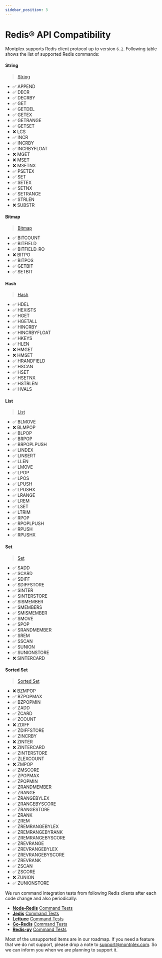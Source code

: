 ```yaml
---
sidebar_position: 3
---
```


# Redis® API Compatibility

Montplex supports Redis client protocol up to version `6.2`. Following table shows the list of supported Redis commands:

#### String

> [String](https://redis.io/commands/?group=string)

- ✅ APPEND
- ✅ DECR
- ✅ DECRBY
- ✅ GET
- ✅ GETDEL
- ✅ GETEX
- ✅ GETRANGE
- ✅ GETSET
- ❌ LCS
- ✅ INCR
- ✅ INCRBY
- ✅ INCRBYFLOAT
- ❌ MGET
- ❌ MSET
- ❌ MSETNX
- ✅ PSETEX
- ✅ SET
- ✅ SETEX
- ✅ SETNX
- ✅ SETRANGE
- ✅ STRLEN
- ❌ SUBSTR

#### Bitmap

> [Bitmap](https://redis.io/commands/?group=bitmap)

- ✅ BITCOUNT
- ✅ BITFIELD
- ✅ BITFIELD_RO
- ❌ BITPO
- ✅ BITPOS
- ✅ GETBIT
- ✅ SETBIT

#### Hash

> [Hash](https://redis.io/commands/?group=hash)

- ✅ HDEL
- ✅ HEXISTS
- ✅ HGET
- ✅ HGETALL
- ✅ HINCRBY
- ✅ HINCRBYFLOAT
- ✅ HKEYS
- ✅ HLEN
- ❌ HMGET
- ❌ HMSET
- ✅ HRANDFIELD
- ✅ HSCAN
- ✅ HSET
- ✅ HSETNX
- ✅ HSTRLEN
- ✅ HVALS

#### List

> [List](https://redis.io/commands/?group=list)

- ✅ BLMOVE
- ❌ BLMPOP
- ✅ BLPOP
- ✅ BRPOP
- ✅ BRPOPLPUSH
- ✅ LINDEX
- ✅ LINSERT
- ✅ LLEN
- ✅ LMOVE
- ✅ LPOP
- ✅ LPOS
- ✅ LPUSH
- ✅ LPUSHX
- ✅ LRANGE
- ✅ LREM
- ✅ LSET
- ✅ LTRIM
- ✅ RPOP
- ✅ RPOPLPUSH
- ✅ RPUSH
- ✅ RPUSHX

#### Set

> [Set](https://redis.io/commands/?group=set)

- ✅ SADD
- ✅ SCARD
- ✅ SDIFF
- ✅ SDIFFSTORE
- ✅ SINTER
- ✅ SINTERSTORE
- ✅ SISMEMBER
- ✅ SMEMBERS
- ✅ SMISMEMBER
- ✅ SMOVE
- ✅ SPOP
- ✅ SRANDMEMBER
- ✅ SREM
- ✅ SSCAN
- ✅ SUNION
- ✅ SUNIONSTORE
- ❌ SINTERCARD

#### Sorted Set

> [Sorted Set](https://redis.io/commands/?group=sorted_set)

- ❌ BZMPOP
- ✅ BZPOPMAX
- ✅ BZPOPMIN
- ✅ ZADD
- ✅ ZCARD
- ✅ ZCOUNT
- ❌ ZDIFF
- ✅ ZDIFFSTORE
- ✅ ZINCRBY
- ❌ ZINTER
- ❌ ZINTERCARD
- ✅ ZINTERSTORE
- ✅ ZLEXCOUNT
- ❌ ZMPOP
- ✅ ZMSCORE
- ✅ ZPOPMAX
- ✅ ZPOPMIN
- ✅ ZRANDMEMBER
- ✅ ZRANGE
- ✅ ZRANGEBYLEX
- ✅ ZRANGEBYSCORE
- ✅ ZRANGESTORE
- ✅ ZRANK
- ✅ ZREM
- ✅ ZREMRANGEBYLEX
- ✅ ZREMRANGEBYRANK
- ✅ ZREMRANGEBYSCORE
- ✅ ZREVRANGE
- ✅ ZREVRANGEBYLEX
- ✅ ZREVRANGEBYSCORE
- ✅ ZREVRANK
- ✅ ZSCAN
- ✅ ZSCORE
- ❌ ZUNION
- ✅ ZUNIONSTORE

We run command integration tests from following Redis clients after each code change and also periodically:

- **[Node-Redis](https://github.com/redis/node-redis)** [Command Tests](https://github.com/redis/node-redis/tree/v3.1.2/test/commands)
- **[Jedis](https://github.com/redis/jedis)** [Command Tests](https://github.com/redis/jedis/tree/v4.1.1/src/test/java/redis/clients/jedis/commands)
- **[Lettuce](https://github.com/lettuce-io/lettuce-core)** [Command Tests](https://github.com/lettuce-io/lettuce-core/tree/6.1.6.RELEASE/src/test/java/io/lettuce/core/commands)
- **[Go-Redis](https://github.com/go-redis/redis)** [Command Tests](https://github.com/go-redis/redis/blob/master/commands_test.go)
- **[Redis-py](https://github.com/redis/redis-py)** [Command Tests](https://github.com/redis/redis-py/tree/v4.4.0/tests)

Most of the unsupported items are in our roadmap. If you need a feature that we do not support, please drop a note to support@montplex.com. So we can inform you when we are planning to support it.
